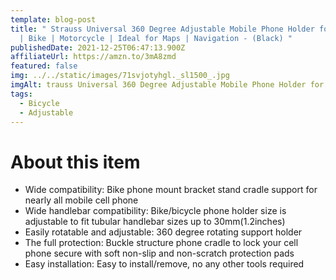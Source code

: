 ```yaml
---
template: blog-post
title: " Strauss Universal 360 Degree Adjustable Mobile Phone Holder for Bicycle
  | Bike | Motorcycle | Ideal for Maps | Navigation - (Black) "
publishedDate: 2021-12-25T06:47:13.900Z
affiliateUrl: https://amzn.to/3mA8zmd
featured: false
img: ../../static/images/71svjotyhgl._sl1500_.jpg
imgAlt: trauss Universal 360 Degree Adjustable Mobile Phone Holder for Bicycle
tags:
  - Bicycle
  - Adjustable
---
```

# About this item

* Wide compatibility: Bike phone mount bracket stand cradle support for nearly all mobile cell phone
* Wide handlebar compatibility: Bike/bicycle phone holder size is adjustable to fit tubular handlebar sizes up to 30mm(1.2inches)
* Easily rotatable and adjustable: 360 degree rotating support holder
* The full protection: Buckle structure phone cradle to lock your cell phone secure with soft non-slip and non-scratch protection pads
* Easy installation: Easy to install/remove, no any other tools required